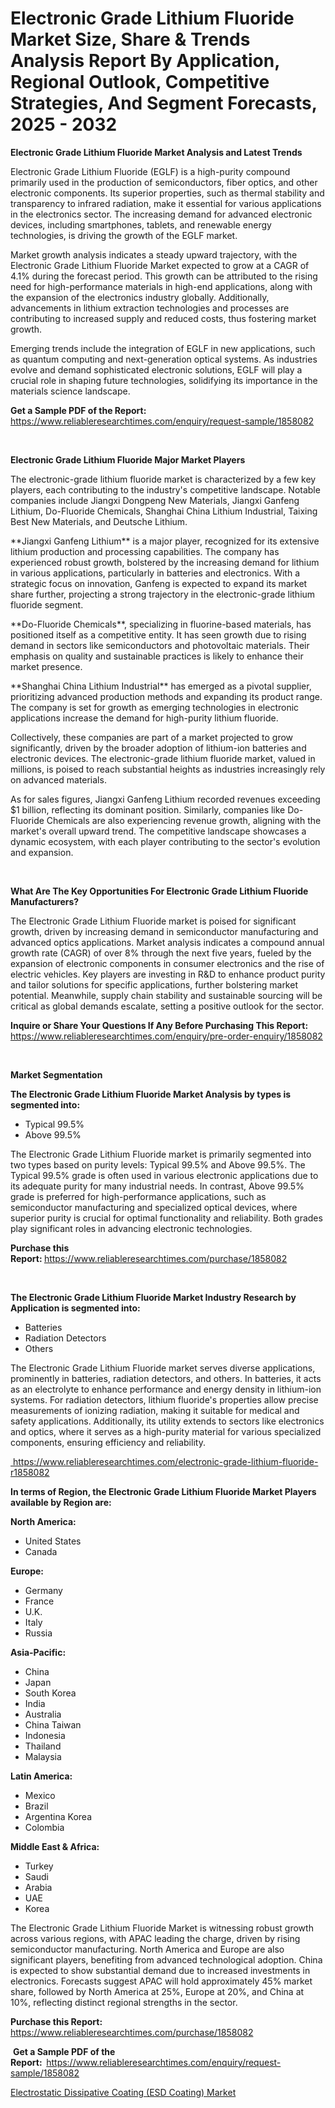<p><h1>Electronic Grade Lithium Fluoride Market Size, Share & Trends Analysis Report By Application, Regional Outlook, Competitive Strategies, And Segment Forecasts, 2025 - 2032</h1></p><p><strong>Electronic Grade Lithium Fluoride Market Analysis and Latest Trends</strong></p>
<p><p>Electronic Grade Lithium Fluoride (EGLF) is a high-purity compound primarily used in the production of semiconductors, fiber optics, and other electronic components. Its superior properties, such as thermal stability and transparency to infrared radiation, make it essential for various applications in the electronics sector. The increasing demand for advanced electronic devices, including smartphones, tablets, and renewable energy technologies, is driving the growth of the EGLF market.</p><p>Market growth analysis indicates a steady upward trajectory, with the Electronic Grade Lithium Fluoride Market expected to grow at a CAGR of 4.1% during the forecast period. This growth can be attributed to the rising need for high-performance materials in high-end applications, along with the expansion of the electronics industry globally. Additionally, advancements in lithium extraction technologies and processes are contributing to increased supply and reduced costs, thus fostering market growth.</p><p>Emerging trends include the integration of EGLF in new applications, such as quantum computing and next-generation optical systems. As industries evolve and demand sophisticated electronic solutions, EGLF will play a crucial role in shaping future technologies, solidifying its importance in the materials science landscape.</p></p>
<p><strong>Get a Sample PDF of the Report:&nbsp;</strong> <a href="https://www.reliableresearchtimes.com/enquiry/request-sample/1858082?utm_campaign=2934&utm_medium=2&utm_source=Github&utm_content=ia&utm_term=03042025&utm_id=electronic-grade-lithium-fluoride">https://www.reliableresearchtimes.com/enquiry/request-sample/1858082</a></p>
<p>&nbsp;</p>
<p><strong>Electronic Grade Lithium Fluoride Major Market Players</strong></p>
<p><p>The electronic-grade lithium fluoride market is characterized by a few key players, each contributing to the industry's competitive landscape. Notable companies include Jiangxi Dongpeng New Materials, Jiangxi Ganfeng Lithium, Do-Fluoride Chemicals, Shanghai China Lithium Industrial, Taixing Best New Materials, and Deutsche Lithium.</p><p>**Jiangxi Ganfeng Lithium** is a major player, recognized for its extensive lithium production and processing capabilities. The company has experienced robust growth, bolstered by the increasing demand for lithium in various applications, particularly in batteries and electronics. With a strategic focus on innovation, Ganfeng is expected to expand its market share further, projecting a strong trajectory in the electronic-grade lithium fluoride segment.</p><p>**Do-Fluoride Chemicals**, specializing in fluorine-based materials, has positioned itself as a competitive entity. It has seen growth due to rising demand in sectors like semiconductors and photovoltaic materials. Their emphasis on quality and sustainable practices is likely to enhance their market presence.</p><p>**Shanghai China Lithium Industrial** has emerged as a pivotal supplier, prioritizing advanced production methods and expanding its product range. The company is set for growth as emerging technologies in electronic applications increase the demand for high-purity lithium fluoride.</p><p>Collectively, these companies are part of a market projected to grow significantly, driven by the broader adoption of lithium-ion batteries and electronic devices. The electronic-grade lithium fluoride market, valued in millions, is poised to reach substantial heights as industries increasingly rely on advanced materials.</p><p>As for sales figures, Jiangxi Ganfeng Lithium recorded revenues exceeding $1 billion, reflecting its dominant position. Similarly, companies like Do-Fluoride Chemicals are also experiencing revenue growth, aligning with the market's overall upward trend. The competitive landscape showcases a dynamic ecosystem, with each player contributing to the sector's evolution and expansion.</p></p>
<p>&nbsp;</p>
<p><strong>What Are The Key Opportunities For Electronic Grade Lithium Fluoride Manufacturers?</strong></p>
<p><p>The Electronic Grade Lithium Fluoride market is poised for significant growth, driven by increasing demand in semiconductor manufacturing and advanced optics applications. Market analysis indicates a compound annual growth rate (CAGR) of over 8% through the next five years, fueled by the expansion of electronic components in consumer electronics and the rise of electric vehicles. Key players are investing in R&D to enhance product purity and tailor solutions for specific applications, further bolstering market potential. Meanwhile, supply chain stability and sustainable sourcing will be critical as global demands escalate, setting a positive outlook for the sector.</p></p>
<p><strong>Inquire or Share Your Questions If Any Before Purchasing This Report:</strong> <a href="https://www.reliableresearchtimes.com/enquiry/pre-order-enquiry/1858082?utm_campaign=2934&utm_medium=2&utm_source=Github&utm_content=ia&utm_term=03042025&utm_id=electronic-grade-lithium-fluoride">https://www.reliableresearchtimes.com/enquiry/pre-order-enquiry/1858082</a></p>
<p>&nbsp;</p>
<p><strong>Market Segmentation</strong></p>
<p><strong>The Electronic Grade Lithium Fluoride Market Analysis by types is segmented into:</strong></p>
<p><ul><li>Typical 99.5%</li><li>Above 99.5%</li></ul></p>
<p><p>The Electronic Grade Lithium Fluoride market is primarily segmented into two types based on purity levels: Typical 99.5% and Above 99.5%. The Typical 99.5% grade is often used in various electronic applications due to its adequate purity for many industrial needs. In contrast, Above 99.5% grade is preferred for high-performance applications, such as semiconductor manufacturing and specialized optical devices, where superior purity is crucial for optimal functionality and reliability. Both grades play significant roles in advancing electronic technologies.</p></p>
<p><strong>Purchase this Report:&nbsp;</strong><a href="https://www.reliableresearchtimes.com/purchase/1858082?utm_campaign=2934&utm_medium=2&utm_source=Github&utm_content=ia&utm_term=03042025&utm_id=electronic-grade-lithium-fluoride">https://www.reliableresearchtimes.com/purchase/1858082</a></p>
<p>&nbsp;</p>
<p><strong>The Electronic Grade Lithium Fluoride Market Industry Research by Application is segmented into:</strong></p>
<p><ul><li>Batteries</li><li>Radiation Detectors</li><li>Others</li></ul></p>
<p><p>The Electronic Grade Lithium Fluoride market serves diverse applications, prominently in batteries, radiation detectors, and others. In batteries, it acts as an electrolyte to enhance performance and energy density in lithium-ion systems. For radiation detectors, lithium fluoride's properties allow precise measurements of ionizing radiation, making it suitable for medical and safety applications. Additionally, its utility extends to sectors like electronics and optics, where it serves as a high-purity material for various specialized components, ensuring efficiency and reliability.</p></p>
<p><a href="https://www.reliableresearchtimes.com/electronic-grade-lithium-fluoride-r1858082?utm_campaign=2934&utm_medium=2&utm_source=Github&utm_content=ia&utm_term=03042025&utm_id=electronic-grade-lithium-fluoride">&nbsp;https://www.reliableresearchtimes.com/electronic-grade-lithium-fluoride-r1858082</a></p>
<p><strong>In terms of Region, the Electronic Grade Lithium Fluoride Market Players available by Region are:</strong></p>
<p>
    <p> <strong> North America: </strong>
        <ul>
            <li>United States</li>
            <li>Canada</li>
        </ul>
        </p> 
    <p> <strong> Europe: </strong>
        <ul>
            <li>Germany</li>
            <li>France</li>
            <li>U.K.</li>
            <li>Italy</li>
            <li>Russia</li>
        </ul>
        </p> 
    <p> <strong> Asia-Pacific: </strong>
        <ul>
            <li>China</li>
            <li>Japan</li>
            <li>South Korea</li>
            <li>India</li>
            <li>Australia</li>
            <li>China Taiwan</li>
            <li>Indonesia</li>
            <li>Thailand</li>
            <li>Malaysia</li>
        </ul>
        </p> 
    <p> <strong> Latin America: </strong>
        <ul>
            <li>Mexico</li>
            <li>Brazil</li>
            <li>Argentina Korea</li>
            <li>Colombia</li>
        </ul>
        </p> 
    <p> <strong> Middle East & Africa: </strong>
        <ul>
            <li>Turkey</li>
            <li>Saudi</li>
            <li>Arabia</li>
            <li>UAE</li>
            <li>Korea</li>
        </ul>
    </p>
    </p>
<p><p>The Electronic Grade Lithium Fluoride Market is witnessing robust growth across various regions, with APAC leading the charge, driven by rising semiconductor manufacturing. North America and Europe are also significant players, benefiting from advanced technological adoption. China is expected to show substantial demand due to increased investments in electronics. Forecasts suggest APAC will hold approximately 45% market share, followed by North America at 25%, Europe at 20%, and China at 10%, reflecting distinct regional strengths in the sector.</p></p>
<p><strong>Purchase this Report: </strong><a href="https://www.reliableresearchtimes.com/purchase/1858082?utm_campaign=2934&utm_medium=2&utm_source=Github&utm_content=ia&utm_term=03042025&utm_id=electronic-grade-lithium-fluoride">https://www.reliableresearchtimes.com/purchase/1858082</a></p>
<p>&nbsp;<strong>Get a Sample PDF of the Report:&nbsp;&nbsp;</strong><a href="https://www.reliableresearchtimes.com/enquiry/request-sample/1858082?utm_campaign=2934&utm_medium=2&utm_source=Github&utm_content=ia&utm_term=03042025&utm_id=electronic-grade-lithium-fluoride">https://www.reliableresearchtimes.com/enquiry/request-sample/1858082</a></p>
<p><strong></strong></p>
<p><p><a href="https://github.com/popupioo/Market-Research-Report-List-1/blob/main/electrostatic-dissipative-coating-esd-coating-market.md?utm_campaign=2934&utm_medium=2&utm_source=Github&utm_content=ia&utm_term=03042025&utm_id=electronic-grade-lithium-fluoride">Electrostatic Dissipative Coating (ESD Coating) Market</a></p></p>